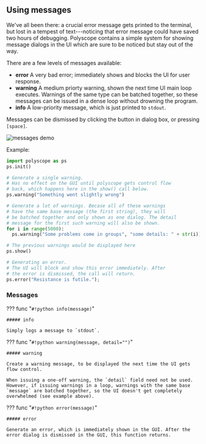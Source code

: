 ## Using messages

We've all been there: a crucial error message gets printed to the terminal, but lost in a tempest of text---noticing that error message could have saved two hours of debugging.  Polyscope contains a simple system for showing message dialogs in the UI which are sure to be noticed but stay out of the way.

There are a few levels of messages available:

- **error** A very bad error; immediately shows and blocks the UI for user response.
- **warning** A medium priorty warning, shown the next time UI main loop executes. Warnings of the same type can be batched together, so these messages can be issued in a dense loop without drowning the program.
- **info** A low-priority message, which is just printed to `stdout`.

Messages can be dismissed by clicking the button in dialog box, or pressing `[space]`.

![messages demo](../../media/messages_demo.png)

Example:
```python
import polyscope as ps
ps.init()

# Generate a single warning.
# Has no effect on the GUI until polyscope gets control flow
# back, which happens here in the show() call below.
ps.warning("Something went slightly wrong")

# Generate a lot of warnings. Becase all of these warnings 
# have the same base message (the first string), they will 
# be batched together and only shown as one dialog. The detail 
# message for the first such warning will also be shown.
for i in range(5000):
  ps.warning("Some problems come in groups", "some details: " + str(i))

# The previous warnings would be displayed here
ps.show()

# Generating an error.
# The UI will block and show this error immediately. After 
# the error is dismissed, the call will return.
ps.error("Resistance is futile.");
```


### Messages

??? func "`#!python info(message)`"
    
    ##### info

    Simply logs a message to `stdout`.


??? func "`#!python warning(message, detail="")`"
    
    ##### warning

    Create a warning message, to be displayed the next time the UI gets flow control. 

    When issuing a one-off warning, the `detail` field need not be used.  However, if issuing warnings in a loop, warnings with the same base `message` are batched together, so the UI doesn't get completely overwhelmed (see example above).


??? func "`#!python error(message)`"

    ##### error
  
    Generate an error, which is immediately shown in the GUI. After the error dialog is dismissed in the GUI, this function returns.
